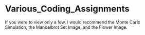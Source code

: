 # Various_Coding_Assignments
If you were to view only a few, I would recommend the Monte Carlo Simulation, the Mandelbrot Set Image, and the Flower Image. 

